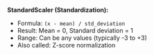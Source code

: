 **StandardScaler (Standardization):**

- Formula: `(x - mean) / std_deviation`
- Result: Mean = 0, Standard deviation = 1
- Range: Can be any values (typically -3 to +3)
- Also called: Z-score normalization